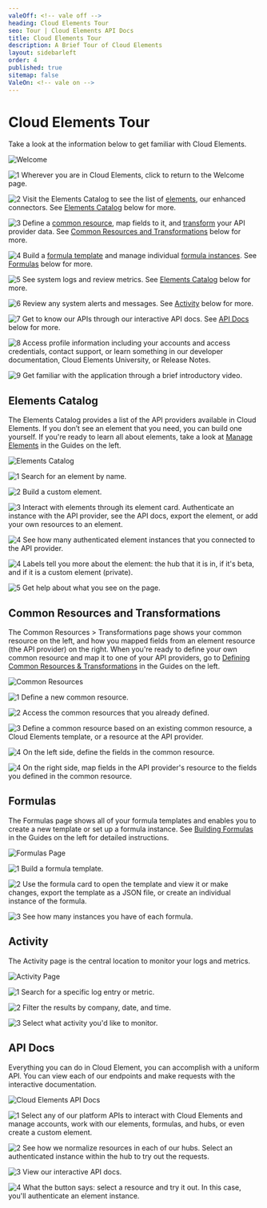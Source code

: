 ```yaml
---
valeOff: <!-- vale off -->
heading: Cloud Elements Tour
seo: Tour | Cloud Elements API Docs
title: Cloud Elements Tour
description: A Brief Tour of Cloud Elements
layout: sidebarleft
order: 4
published: true
sitemap: false
ValeOn: <!-- vale on -->
---
```


# Cloud Elements Tour

Take a look at the information below to get familiar with Cloud Elements.

![Welcome](img/welcome.png)

<img src="img/1.png" alt="1" class="inlineImage"> Wherever you are in Cloud Elements, click to return to the Welcome page.

<img src="img/2.png" alt="2" class="inlineImage"> Visit the Elements Catalog to see the list of  <a href="#" data-toggle="tooltip" data-original-title="{{site.data.glossary.element}}">elements</a>, our enhanced connectors. See [Elements Catalog](#elements-catalog) below for more.

<img src="img/3.png" alt="3" class="inlineImage"> Define a  <a href="#" data-toggle="tooltip" data-original-title="{{site.data.glossary.common_resource}}">common resource</a>, map fields to it, and  <a href="#" data-toggle="tooltip" data-original-title="{{site.data.glossary.transformation}}">transform</a> your API provider data. See [Common Resources and Transformations](#common-resources-and-transformations) below for more.

<img src="img/4.png" alt="4" class="inlineImage"> Build a  <a href="#" data-toggle="tooltip" data-original-title="{{site.data.glossary.formula-template}}">formula template</a> and manage individual  <a href="#" data-toggle="tooltip" data-original-title="{{site.data.glossary.formula-instance}}">formula instances</a>. See [Formulas](#formulas) below for more.

<img src="img/5.png" alt="5" class="inlineImage"> See system logs and review metrics. See [Elements Catalog](#elements-catalog) below for more.

<img src="img/6.png" alt="6" class="inlineImage"> Review any system alerts and messages. See [Activity](#activity) below for more.

<img src="img/7.png" alt="7" class="inlineImage"> Get to know our APIs through our interactive API docs. See [API Docs](#api-docs) below for more.

<img src="img/8.png" alt="8" class="inlineImage"> Access profile information including your accounts and access credentials, contact support, or learn something in our developer documentation, Cloud Elements University, or Release Notes.

<img src="img/9.png" alt="9" class="inlineImage"> Get familiar with the application through a brief introductory video.


## Elements Catalog

The Elements Catalog provides a list of the API providers available in Cloud Elements.  If you don’t see an element that you need, you can build one yourself. If you're ready to learn all about elements, take a look at [Manage Elements](../guides/elements/index.html) in the Guides on the left.

![Elements Catalog](img/elements.png)

<img src="img/1.png" alt="1" class="inlineImage"> Search for an element by name.

<img src="img/2.png" alt="2" class="inlineImage"> Build a custom element.

<img src="img/3.png" alt="3" class="inlineImage"> Interact with elements through its element card. Authenticate an instance with the API provider, see the API docs, export the element, or add your own resources to an element.

<img src="img/4.png" alt="4" class="inlineImage"> See how many authenticated element instances that you connected to the API provider.

<img src="img/5.png" alt="4" class="inlineImage"> Labels tell you more about the element: the hub that it is in, if it's beta, and if it is a custom element (private).

<img src="img/6.png" alt="5" class="inlineImage"> Get help about what you see on the page.

## Common Resources and Transformations

The Common Resources > Transformations page shows your common resource on the left, and how you mapped fields from an element resource (the API provider) on the right. When you're ready to define your own common resource and map it to one of your API providers, go to [Defining Common Resources & Transformations](../guides/common-resources/index.html) in the Guides on the left.

![Common Resources](img/common-resources.png)

<img src="img/1.png" alt="1" class="inlineImage"> Define a new common resource.

<img src="img/2.png" alt="2" class="inlineImage"> Access the common resources that you already defined.

<img src="img/3.png" alt="3" class="inlineImage"> Define a common resource based on an existing common resource, a Cloud Elements template, or a resource at the API provider.

<img src="img/4.png" alt="4" class="inlineImage"> On the left side, define the fields in the common resource.

<img src="img/5.png" alt="4" class="inlineImage"> On the right side, map fields in the API provider's resource to the fields you defined in the common resource.


## Formulas

The Formulas page shows all of your formula templates and enables you to create a new template or set up a formula instance. See [Building Formulas](../guides/common-resources/index.html) in the Guides on the left for detailed instructions.

![Formulas Page](img/formulas.png)

<img src="img/1.png" alt="1" class="inlineImage"> Build a formula template.

<img src="img/2.png" alt="2" class="inlineImage"> Use the formula card to open the template and view it or make changes, export the template as a JSON file, or create an individual instance of the formula.

<img src="img/3.png" alt="3" class="inlineImage"> See how many instances you have of each formula.


## Activity

The Activity page is the central location to monitor your logs and metrics.

![Activity Page](img/activity.png)

<img src="img/1.png" alt="1" class="inlineImage"> Search for a specific log entry or metric.

<img src="img/2.png" alt="2" class="inlineImage"> Filter the results by company, date, and time.

<img src="img/3.png" alt="3" class="inlineImage"> Select what activity you'd like to monitor.


## API Docs

Everything you can do in Cloud Element, you can accomplish with a uniform API. You can view each of our endpoints and make requests with the interactive documentation.

![Cloud Elements API Docs](img/apis.png)

<img src="img/1.png" alt="1" class="inlineImage"> Select any of our platform APIs to interact with Cloud Elements and manage accounts, work with our elements, formulas, and hubs, or even create a custom element.

<img src="img/2.png" alt="2" class="inlineImage"> See how we normalize resources in each of our hubs. Select an authenticated instance within the hub to try out the requests.

<img src="img/3.png" alt="3" class="inlineImage"> View our interactive API docs.

<img src="img/4.png" alt="4" class="inlineImage"> What the button says: select a resource and try it out. In this case, you'll authenticate an element instance.
